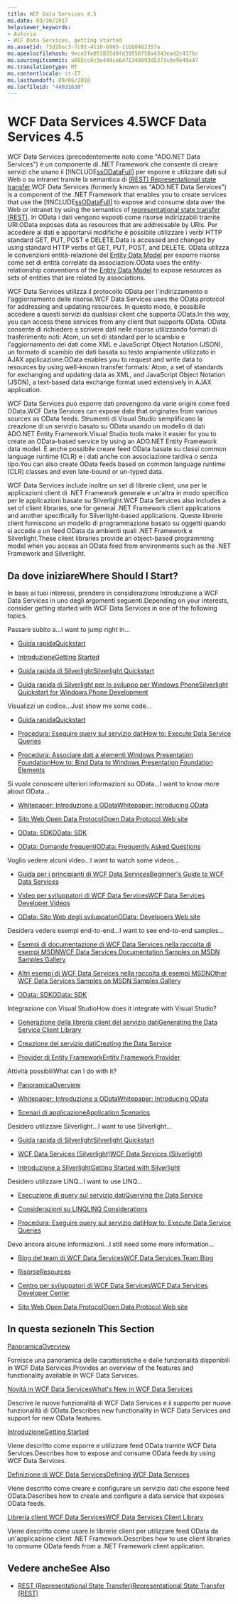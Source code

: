 ```yaml
---
title: WCF Data Services 4.5
ms.date: 03/30/2017
helpviewer_keywords:
- Astoria
- WCF Data Services, getting started
ms.assetid: 73d2bec3-7c92-4110-b905-11bb0462357a
ms.openlocfilehash: 9ece2fe051855d0fd39556f56a4343ead2c437bc
ms.sourcegitcommit: a885cc8c3e444ca6471348893d5373c6e9e49a47
ms.translationtype: MT
ms.contentlocale: it-IT
ms.lasthandoff: 09/06/2018
ms.locfileid: "44031630"
---
```

# <a name="wcf-data-services-45"></a><span data-ttu-id="22632-102">WCF Data Services 4.5</span><span class="sxs-lookup"><span data-stu-id="22632-102">WCF Data Services 4.5</span></span>

<span data-ttu-id="22632-103">WCF Data Services (precedentemente noto come "ADO.NET Data Services") è un componente di .NET Framework che consente di creare servizi che usano il [!INCLUDE[ssODataFull](../../../../includes/ssodatafull-md.md)] per esporre e utilizzare dati sul Web o su intranet tramite la semantica di [ (REST) Representational state transfer](https://go.microsoft.com/fwlink/?LinkId=113919).</span><span class="sxs-lookup"><span data-stu-id="22632-103">WCF Data Services (formerly known as "ADO.NET Data Services") is a component of the .NET Framework that enables you to create services that use the [!INCLUDE[ssODataFull](../../../../includes/ssodatafull-md.md)] to expose and consume data over the Web or intranet by using the semantics of [representational state transfer (REST)](https://go.microsoft.com/fwlink/?LinkId=113919).</span></span> <span data-ttu-id="22632-104">In OData i dati vengono esposti come risorse indirizzabili tramite URI.</span><span class="sxs-lookup"><span data-stu-id="22632-104">OData exposes data as resources that are addressable by URIs.</span></span> <span data-ttu-id="22632-105">Per accedere ai dati e apportarvi modifiche è possibile utilizzare i verbi HTTP standard GET, PUT, POST e DELETE.</span><span class="sxs-lookup"><span data-stu-id="22632-105">Data is accessed and changed by using standard HTTP verbs of GET, PUT, POST, and DELETE.</span></span> <span data-ttu-id="22632-106">OData utilizza le convenzioni entità-relazione del [Entity Data Model](../../../../docs/framework/data/adonet/entity-data-model.md) per esporre risorse come set di entità correlate da associazioni.</span><span class="sxs-lookup"><span data-stu-id="22632-106">OData uses the entity-relationship conventions of the [Entity Data Model](../../../../docs/framework/data/adonet/entity-data-model.md) to expose resources as sets of entities that are related by associations.</span></span>

<span data-ttu-id="22632-107">WCF Data Services utilizza il protocollo OData per l'indirizzamento e l'aggiornamento delle risorse.</span><span class="sxs-lookup"><span data-stu-id="22632-107">WCF Data Services uses the OData protocol for addressing and updating resources.</span></span> <span data-ttu-id="22632-108">In questo modo, è possibile accedere a questi servizi da qualsiasi client che supporta OData.</span><span class="sxs-lookup"><span data-stu-id="22632-108">In this way, you can access these services from any client that supports OData.</span></span> <span data-ttu-id="22632-109">OData consente di richiedere e scrivere dati nelle risorse utilizzando formati di trasferimento noti: Atom, un set di standard per lo scambio e l'aggiornamento dei dati come XML e JavaScript Object Notation (JSON), un formato di scambio dei dati basata su testo ampiamente utilizzato in AJAX applicazione.</span><span class="sxs-lookup"><span data-stu-id="22632-109">OData enables you to request and write data to resources by using well-known transfer formats: Atom, a set of standards for exchanging and updating data as XML, and JavaScript Object Notation (JSON), a text-based data exchange format used extensively in AJAX application.</span></span>

<span data-ttu-id="22632-110">WCF Data Services può esporre dati provengono da varie origini come feed OData.</span><span class="sxs-lookup"><span data-stu-id="22632-110">WCF Data Services can expose data that originates from various sources as OData feeds.</span></span> <span data-ttu-id="22632-111">Strumenti di Visual Studio semplificano la creazione di un servizio basato su OData usando un modello di dati ADO.NET Entity Framework.</span><span class="sxs-lookup"><span data-stu-id="22632-111">Visual Studio tools make it easier for you to create an OData-based service by using an ADO.NET Entity Framework data model.</span></span> <span data-ttu-id="22632-112">È anche possibile creare feed OData basate su classi common language runtime (CLR) e i dati anche con associazione tardiva o senza tipo.</span><span class="sxs-lookup"><span data-stu-id="22632-112">You can also create OData feeds based on common language runtime (CLR) classes and even late-bound or un-typed data.</span></span>

<span data-ttu-id="22632-113">WCF Data Services include inoltre un set di librerie client, una per le applicazioni client di .NET Framework generale e un'altra in modo specifico per le applicazioni basate su Silverlight.</span><span class="sxs-lookup"><span data-stu-id="22632-113">WCF Data Services also includes a set of client libraries, one for general .NET Framework client applications and another specifically for Silverlight-based applications.</span></span> <span data-ttu-id="22632-114">Queste librerie client forniscono un modello di programmazione basato su oggetti quando si accede a un feed OData da ambienti quali .NET Framework e Silverlight.</span><span class="sxs-lookup"><span data-stu-id="22632-114">These client libraries provide an object-based programming model when you access an OData feed from environments such as the .NET Framework and Silverlight.</span></span>

## <a name="where-should-i-start"></a><span data-ttu-id="22632-115">Da dove iniziare</span><span class="sxs-lookup"><span data-stu-id="22632-115">Where Should I Start?</span></span>

<span data-ttu-id="22632-116">In base ai tuoi interessi, prendere in considerazione Introduzione a WCF Data Services in uno degli argomenti seguenti.</span><span class="sxs-lookup"><span data-stu-id="22632-116">Depending on your interests, consider getting started with WCF Data Services in one of the following topics.</span></span>

<span data-ttu-id="22632-117">Passare subito a...</span><span class="sxs-lookup"><span data-stu-id="22632-117">I want to jump right in...</span></span>

-   [<span data-ttu-id="22632-118">Guida rapida</span><span class="sxs-lookup"><span data-stu-id="22632-118">Quickstart</span></span>](../../../../docs/framework/data/wcf/quickstart-wcf-data-services.md)

-   [<span data-ttu-id="22632-119">Introduzione</span><span class="sxs-lookup"><span data-stu-id="22632-119">Getting Started</span></span>](../../../../docs/framework/data/wcf/getting-started-with-wcf-data-services.md)

-   [<span data-ttu-id="22632-120">Guida rapida di Silverlight</span><span class="sxs-lookup"><span data-stu-id="22632-120">Silverlight Quickstart</span></span>](https://go.microsoft.com/fwlink/?LinkID=192782)

-   [<span data-ttu-id="22632-121">Guida rapida di Silverlight per lo sviluppo per Windows Phone</span><span class="sxs-lookup"><span data-stu-id="22632-121">Silverlight Quickstart for Windows Phone Development</span></span>](https://go.microsoft.com/fwlink/?LinkID=214535)

<span data-ttu-id="22632-122">Visualizzi un codice...</span><span class="sxs-lookup"><span data-stu-id="22632-122">Just show me some code...</span></span>

-   [<span data-ttu-id="22632-123">Guida rapida</span><span class="sxs-lookup"><span data-stu-id="22632-123">Quickstart</span></span>](../../../../docs/framework/data/wcf/quickstart-wcf-data-services.md)

-   [<span data-ttu-id="22632-124">Procedura: Eseguire query sul servizio dati</span><span class="sxs-lookup"><span data-stu-id="22632-124">How to: Execute Data Service Queries</span></span>](../../../../docs/framework/data/wcf/how-to-execute-data-service-queries-wcf-data-services.md)

-   [<span data-ttu-id="22632-125">Procedura: Associare dati a elementi Windows Presentation Foundation</span><span class="sxs-lookup"><span data-stu-id="22632-125">How to: Bind Data to Windows Presentation Foundation Elements</span></span>](../../../../docs/framework/data/wcf/bind-data-to-wpf-elements-wcf-data-services.md)

<span data-ttu-id="22632-126">Si vuole conoscere ulteriori informazioni su OData...</span><span class="sxs-lookup"><span data-stu-id="22632-126">I want to know more about OData...</span></span>

 -   [<span data-ttu-id="22632-127">Whitepaper: Introduzione a OData</span><span class="sxs-lookup"><span data-stu-id="22632-127">Whitepaper: Introducing OData</span></span>](https://go.microsoft.com/fwlink/?LinkId=220867)

-   [<span data-ttu-id="22632-128">Sito Web Open Data Protocol</span><span class="sxs-lookup"><span data-stu-id="22632-128">Open Data Protocol Web site</span></span>](https://go.microsoft.com/fwlink/?LinkID=184554)

-   [<span data-ttu-id="22632-129">OData: SDK</span><span class="sxs-lookup"><span data-stu-id="22632-129">OData: SDK</span></span>](https://go.microsoft.com/fwlink/?LinkID=185248)

-   [<span data-ttu-id="22632-130">OData: Domande frequenti</span><span class="sxs-lookup"><span data-stu-id="22632-130">OData: Frequently Asked Questions</span></span>](https://go.microsoft.com/fwlink/?LinkId=185867)

<span data-ttu-id="22632-131">Voglio vedere alcuni video...</span><span class="sxs-lookup"><span data-stu-id="22632-131">I want to watch some videos...</span></span>

-   [<span data-ttu-id="22632-132">Guida per i principianti di WCF Data Services</span><span class="sxs-lookup"><span data-stu-id="22632-132">Beginner's Guide to WCF Data Services</span></span>](https://go.microsoft.com/fwlink/?LinkId=220864)

-   [<span data-ttu-id="22632-133">Video per sviluppatori di WCF Data Services</span><span class="sxs-lookup"><span data-stu-id="22632-133">WCF Data Services Developer Videos</span></span>](https://go.microsoft.com/fwlink/?LinkId=220861)

-   [<span data-ttu-id="22632-134">OData: Sito Web degli sviluppatori</span><span class="sxs-lookup"><span data-stu-id="22632-134">OData: Developers Web site</span></span>](https://go.microsoft.com/fwlink/?LinkId=185866)

<span data-ttu-id="22632-135">Desidera vedere esempi end-to-end...</span><span class="sxs-lookup"><span data-stu-id="22632-135">I want to see end-to-end samples...</span></span>

-   [<span data-ttu-id="22632-136">Esempi di documentazione di WCF Data Services nella raccolta di esempi MSDN</span><span class="sxs-lookup"><span data-stu-id="22632-136">WCF Data Services Documentation Samples on MSDN Samples Gallery</span></span>](https://go.microsoft.com/fwlink/?LinkID=220865)

-   [<span data-ttu-id="22632-137">Altri esempi di WCF Data Services nella raccolta di esempi MSDN</span><span class="sxs-lookup"><span data-stu-id="22632-137">Other WCF Data Services Samples on MSDN Samples Gallery</span></span>](https://go.microsoft.com/fwlink/?LinkId=220866)

-   [<span data-ttu-id="22632-138">OData: SDK</span><span class="sxs-lookup"><span data-stu-id="22632-138">OData: SDK</span></span>](https://go.microsoft.com/fwlink/?LinkID=185248)

<span data-ttu-id="22632-139">Integrazione con Visual Studio</span><span class="sxs-lookup"><span data-stu-id="22632-139">How does it integrate with Visual Studio?</span></span>

-   [<span data-ttu-id="22632-140">Generazione della libreria client del servizio dati</span><span class="sxs-lookup"><span data-stu-id="22632-140">Generating the Data Service Client Library</span></span>](../../../../docs/framework/data/wcf/generating-the-data-service-client-library-wcf-data-services.md)

-   [<span data-ttu-id="22632-141">Creazione del servizio dati</span><span class="sxs-lookup"><span data-stu-id="22632-141">Creating the Data Service</span></span>](../../../../docs/framework/data/wcf/creating-the-data-service.md)

-   [<span data-ttu-id="22632-142">Provider di Entity Framework</span><span class="sxs-lookup"><span data-stu-id="22632-142">Entity Framework Provider</span></span>](../../../../docs/framework/data/wcf/entity-framework-provider-wcf-data-services.md)

<span data-ttu-id="22632-143">Attività possibili</span><span class="sxs-lookup"><span data-stu-id="22632-143">What can I do with it?</span></span>

-   [<span data-ttu-id="22632-144">Panoramica</span><span class="sxs-lookup"><span data-stu-id="22632-144">Overview</span></span>](../../../../docs/framework/data/wcf/wcf-data-services-overview.md)

-   [<span data-ttu-id="22632-145">Whitepaper: Introduzione a OData</span><span class="sxs-lookup"><span data-stu-id="22632-145">Whitepaper: Introducing OData</span></span>](https://go.microsoft.com/fwlink/?LinkId=220867)

-   [<span data-ttu-id="22632-146">Scenari di applicazione</span><span class="sxs-lookup"><span data-stu-id="22632-146">Application Scenarios</span></span>](../../../../docs/framework/data/wcf/application-scenarios-wcf-data-services.md)

<span data-ttu-id="22632-147">Desidero utilizzare Silverlight...</span><span class="sxs-lookup"><span data-stu-id="22632-147">I want to use Silverlight...</span></span>

-   [<span data-ttu-id="22632-148">Guida rapida di Silverlight</span><span class="sxs-lookup"><span data-stu-id="22632-148">Silverlight Quickstart</span></span>](https://go.microsoft.com/fwlink/?LinkID=192782)

-   [<span data-ttu-id="22632-149">WCF Data Services (Silverlight)</span><span class="sxs-lookup"><span data-stu-id="22632-149">WCF Data Services (Silverlight)</span></span>](https://go.microsoft.com/fwlink/?LinkID=143149)

-   [<span data-ttu-id="22632-150">Introduzione a Silverlight</span><span class="sxs-lookup"><span data-stu-id="22632-150">Getting Started with Silverlight</span></span>](https://go.microsoft.com/fwlink/?LinkId=148366)

<span data-ttu-id="22632-151">Desidero utilizzare LINQ...</span><span class="sxs-lookup"><span data-stu-id="22632-151">I want to use LINQ...</span></span>

-   [<span data-ttu-id="22632-152">Esecuzione di query sul servizio dati</span><span class="sxs-lookup"><span data-stu-id="22632-152">Querying the Data Service</span></span>](../../../../docs/framework/data/wcf/querying-the-data-service-wcf-data-services.md)

-   [<span data-ttu-id="22632-153">Considerazioni su LINQ</span><span class="sxs-lookup"><span data-stu-id="22632-153">LINQ Considerations</span></span>](../../../../docs/framework/data/wcf/linq-considerations-wcf-data-services.md)

-   [<span data-ttu-id="22632-154">Procedura: Eseguire query sul servizio dati</span><span class="sxs-lookup"><span data-stu-id="22632-154">How to: Execute Data Service Queries</span></span>](../../../../docs/framework/data/wcf/how-to-execute-data-service-queries-wcf-data-services.md)

<span data-ttu-id="22632-155">Devo ancora alcune informazioni...</span><span class="sxs-lookup"><span data-stu-id="22632-155">I still need some more information...</span></span>

-   [<span data-ttu-id="22632-156">Blog del team di WCF Data Services</span><span class="sxs-lookup"><span data-stu-id="22632-156">WCF Data Services Team Blog</span></span>](https://go.microsoft.com/fwlink/?LinkID=150511)

-   [<span data-ttu-id="22632-157">Risorse</span><span class="sxs-lookup"><span data-stu-id="22632-157">Resources</span></span>](../../../../docs/framework/data/wcf/wcf-data-services-resources.md)

-   [<span data-ttu-id="22632-158">Centro per sviluppatori di WCF Data Services</span><span class="sxs-lookup"><span data-stu-id="22632-158">WCF Data Services Developer Center</span></span>](https://go.microsoft.com/fwlink/?LinkId=220868)

-   [<span data-ttu-id="22632-159">Sito Web Open Data Protocol</span><span class="sxs-lookup"><span data-stu-id="22632-159">Open Data Protocol Web site</span></span>](https://go.microsoft.com/fwlink/?LinkID=184554)

## <a name="in-this-section"></a><span data-ttu-id="22632-160">In questa sezione</span><span class="sxs-lookup"><span data-stu-id="22632-160">In This Section</span></span>

 [<span data-ttu-id="22632-161">Panoramica</span><span class="sxs-lookup"><span data-stu-id="22632-161">Overview</span></span>](../../../../docs/framework/data/wcf/wcf-data-services-overview.md)

 <span data-ttu-id="22632-162">Fornisce una panoramica delle caratteristiche e delle funzionalità disponibili in WCF Data Services.</span><span class="sxs-lookup"><span data-stu-id="22632-162">Provides an overview of the features and functionality available in WCF Data Services.</span></span>

 [<span data-ttu-id="22632-163">Novità in WCF Data Services</span><span class="sxs-lookup"><span data-stu-id="22632-163">What's New in WCF Data Services</span></span>](https://msdn.microsoft.com/library/cf22cad5-b8d9-472b-8d7c-b863b64eaae8)

 <span data-ttu-id="22632-164">Descrive le nuove funzionalità di WCF Data Services e il supporto per nuove funzionalità di OData.</span><span class="sxs-lookup"><span data-stu-id="22632-164">Describes new functionality in WCF Data Services and support for new OData features.</span></span>

 [<span data-ttu-id="22632-165">Introduzione</span><span class="sxs-lookup"><span data-stu-id="22632-165">Getting Started</span></span>](../../../../docs/framework/data/wcf/getting-started-with-wcf-data-services.md)

 <span data-ttu-id="22632-166">Viene descritto come esporre e utilizzare feed OData tramite WCF Data Services.</span><span class="sxs-lookup"><span data-stu-id="22632-166">Describes how to expose and consume OData feeds by using WCF Data Services.</span></span>

 [<span data-ttu-id="22632-167">Definizione di WCF Data Services</span><span class="sxs-lookup"><span data-stu-id="22632-167">Defining WCF Data Services</span></span>](../../../../docs/framework/data/wcf/defining-wcf-data-services.md)

 <span data-ttu-id="22632-168">Viene descritto come creare e configurare un servizio dati che espone feed OData.</span><span class="sxs-lookup"><span data-stu-id="22632-168">Describes how to create and configure a data service that exposes OData feeds.</span></span>

 [<span data-ttu-id="22632-169">Libreria client WCF Data Services</span><span class="sxs-lookup"><span data-stu-id="22632-169">WCF Data Services Client Library</span></span>](../../../../docs/framework/data/wcf/wcf-data-services-client-library.md)

 <span data-ttu-id="22632-170">Viene descritto come usare le librerie client per utilizzare feed OData da un'applicazione client .NET Framework.</span><span class="sxs-lookup"><span data-stu-id="22632-170">Describes how to use client libraries to consume OData feeds from a .NET Framework client application.</span></span>

## <a name="see-also"></a><span data-ttu-id="22632-171">Vedere anche</span><span class="sxs-lookup"><span data-stu-id="22632-171">See Also</span></span>

- [<span data-ttu-id="22632-172">REST (Representational State Transfer)</span><span class="sxs-lookup"><span data-stu-id="22632-172">Representational State Transfer (REST)</span></span>](https://go.microsoft.com/fwlink/?LinkId=113919)

